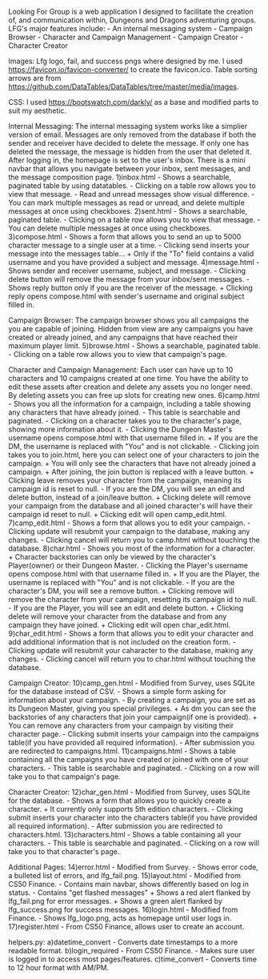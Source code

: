 Looking For Group is a web application I designed to facilitate the creation of, and communication within, Dungeons and Dragons adventuring groups.
LFG's major features include:
    - An internal messaging system
    - Campaign Browser
    - Character and Campaign Management
    - Campaign Creator
    - Character Creator

Images:
    Lfg logo, fail, and success pngs where designed by me.
    I used https://favicon.io/favicon-converter/ to create the favicon.ico.
    Table sorting arrows are from https://github.com/DataTables/DataTables/tree/master/media/images.

CSS:
    I used https://bootswatch.com/darkly/ as a base and modified parts to suit my aesthetic.

Internal Messaging:
    The internal messaging system works like a simplier version of email.
    Messages are only removed from the database if both the sender and receiver have decided to delete the message.
        If only one has deleted the message, the message is hidden from the user that deleted it.
    After logging in, the homepage is set to the user's inbox.
    There is a mini navbar that allows you navigate between your inbox, sent messages, and the message composition page.
        1)inbox.html
            - Shows a searchable, paginated table by using datatables.
            - Clicking on a table row allows you to view that message.
            - Read and unread messages show visual difference.
            - You can mark multiple messages as read or unread, and delete multiple messages at once using checkboxes.
        2)sent.html
            - Shows a searchable, paginated table.
            - Clicking on a table row allows you to view that message.
            - You can delete multiple messages at once using checkboxes.
        3)compose.html
            - Shows a form that allows you to send an up to 5000 character message to a single user at a time.
            - Clicking send inserts your message into the messages table...
                + Only if the "To" field contains a valid username and you have provided a subject and message.
        4)message.html
            - Shows sender and receiver username, subject, and message.
            - Clicking delete button will remove the message from your inbox/sent messages.
            - Shows reply button only if you are the receiver of the message.
                + Clicking reply opens compose.html with sender's username and original subject filled in.

Campaign Browser:
    The campaign browser shows you all campaigns the you are capable of joining.
    Hidden from view are any campaigns you have created or already joined, and any campaigns that have reached their maximum player limit.
        5)browse.html
            - Shows a searchable, paginated table.
            - Clicking on a table row allows you to view that campaign's page.

Character and Campaign Management:
    Each user can have up to 10 characters and 10 campaigns created at one time.
    You have the ability to edit these assets after creation and delete any assets you no longer need.
    By deleting assets you can free up slots for creating new ones.
        6)camp.html
            - Shows you all the information for a campaign, including a table showing any characters that have already joined.
            - This table is searchable and paginated.
            - Clicking on a character takes you to the character's page, showing more information about it.
            - Clicking the Dungeon Master's username opens compose.html with that username filled in.
                + If you are the DM, the username is replaced with "You" and is not clickable.
            - Clicking join takes you to join.html, here you can select one of your characters to join the campaign.
                + You will only see the characters that have not already joined a campaign.
                + After joining, the join button is replaced with a leave button.
                + Clicking leave removes your character from the campaign, meaning its campaign id is reset to null.
            - If you are the DM, you will see an edit and delete button, instead of a join/leave button.
                + Clicking delete will remove your campaign from the database and all joined character's will have their campaign id reset to null.
                + Clicking edit will open camp_edit.html.
        7)camp_edit.html
            - Shows a form that allows you to edit your campaign.
            - Clicking update will resubmit your campaign to the database, making any changes.
            - Clicking cancel will return you to camp.html without touching the database.
        8)char.html
            - Shows you most of the information for a character.
                + Character backstories can only be viewed by the character's Player(owner) or their Dungeon Master.
            - Clicking the Player's username opens compose.html with that username filled in.
                + If you are the Player, the username is replaced with "You" and is not clickable.
            - If you are the character's DM, you will see a remove button.
                + Clicking remove will remove the character from your campaign, resetting its campaign id to null.
            - If you are the Player, you will see an edit and delete button.
                + Clicking delete will remove your character from the database and from any campaign they have joined.
                + Clicking edit will open char_edit.html.
        9)char_edit.html
            - Shows a form that allows you to edit your character and add additional information that is not included on the creation form.
            - Clicking update will resubmit your caharacter to the database, making any changes.
            - Clicking cancel will return you to char.html without touching the database.

Campaign Creator:
    10)camp_gen.html
        - Modified from Survey, uses SQLite for the database instead of CSV.
        - Shows a simple form asking for information about your campaign.
        - By creating a campaign, you are set as its Dungeon Master, giving you special privileges.
            + As dm you can see the backstories of any characters that join your campaign(if one is provided).
            + You can remove any characters from your campaign by visiting their character page.
        - Clicking submit inserts your campaign into the campaigns table(if you have provided all required information).
        - After submission you are redirected to campaigns.html.
    11)campaigns.html
        - Shows a table containing all the campaigns you have created or joined with one of your characters.
        - This table is searchable and paginated.
        - Clicking on a row will take you to that campaign's page.

Character Creator:
    12)char_gen.html
        - Modified from Survey, uses SQLite for the database.
        - Shows a form that allows you to quickly create a character.
            + It currently only supports 5th edition characters.
        - Clicking submit inserts your character into the characters table(if you have provided all required information).
        - After submission you are redirected to characters.html.
    13)characters.html
        - Shows a table containing all your characters.
        - This table is searchable and paginated.
        - Clicking on a row will take you to that character's page.

Additional Pages:
    14)error.html
        - Modified from Survey.
        - Shows error code, a bulleted list of errors, and lfg_fail.png.
    15)layout.html
        - Modified from CS50 Finance.
        - Contains main navbar, shows differently based on log in status.
        - Contains "get flashed messages"
            + Shows a red alert flanked by lfg_fail.png for error messages.
            + Shows a green alert flanked by lfg_success.png for success messages.
    16)login.html
        - Modified from Finance.
        - Shows lfg_logo.png, acts as homepage until user logs in.
    17)register.html
        - From CS50 Finance, allows user to create an account.

helpers.py:
    a)datetime_convert
        - Converts date timestamps to a more readable format.
    b)login_required
        - From CS50 Finance.
        - Makes sure user is logged in to access most pages/features.
    c)time_convert
        - Converts time to 12 hour format with AM/PM.